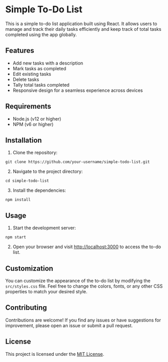 # Simple To-Do List

This is a simple to-do list application built using React. It allows users to manage and track their daily tasks efficiently and keep track of total tasks completed using the app globally. 

## Features

- Add new tasks with a description
- Mark tasks as completed
- Edit existing tasks
- Delete tasks
- Tally total tasks completed 
- Responsive design for a seamless experience across devices

## Requirements

- Node.js (v12 or higher)
- NPM (v6 or higher)

## Installation

1. Clone the repository:

```shell
git clone https://github.com/your-username/simple-todo-list.git
```

2. Navigate to the project directory:

```shell
cd simple-todo-list
```

3. Install the dependencies:

```shell
npm install
```

## Usage

1. Start the development server:

```shell
npm start
```

2. Open your browser and visit [http://localhost:3000](http://localhost:3000) to access the to-do list.

## Customization

You can customize the appearance of the to-do list by modifying the `src/styles.css` file. Feel free to change the colors, fonts, or any other CSS properties to match your desired style.

## Contributing

Contributions are welcome! If you find any issues or have suggestions for improvement, please open an issue or submit a pull request.

## License

This project is licensed under the [MIT License](LICENSE).

